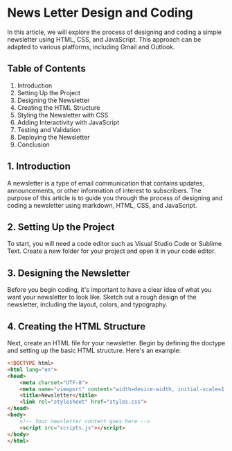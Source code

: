 # News Letter Design and Coding

In this article, we will explore the process of designing and coding a simple newsletter using HTML, CSS, and JavaScript. This approach can be adapted to various platforms, including Gmail and Outlook.

## Table of Contents

1. Introduction
2. Setting Up the Project
3. Designing the Newsletter
4. Creating the HTML Structure
5. Styling the Newsletter with CSS
6. Adding Interactivity with JavaScript
7. Testing and Validation
8. Deploying the Newsletter
9. Conclusion

## 1. Introduction

A newsletter is a type of email communication that contains updates, announcements, or other information of interest to subscribers. The purpose of this article is to guide you through the process of designing and coding a newsletter using markdown, HTML, CSS, and JavaScript.

## 2. Setting Up the Project

To start, you will need a code editor such as Visual Studio Code or Sublime Text. Create a new folder for your project and open it in your code editor.

## 3. Designing the Newsletter

Before you begin coding, it's important to have a clear idea of what you want your newsletter to look like. Sketch out a rough design of the newsletter, including the layout, colors, and typography.

## 4. Creating the HTML Structure

Next, create an HTML file for your newsletter. Begin by defining the doctype and setting up the basic HTML structure. Here's an example:

```html
<!DOCTYPE html>
<html lang="en">
<head>
    <meta charset="UTF-8">
    <meta name="viewport" content="width=device-width, initial-scale=1.0">
    <title>Newsletter</title>
    <link rel="stylesheet" href="styles.css">
</head>
<body>
    <!-- Your newsletter content goes here -->
    <script src="scripts.js"></script>
</body>
</html>
```
